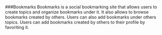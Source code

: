 ###Bookmarks
Bookmarks is a social bookmarking site that allows users to create topics and organize bookmarks under it. It also allows to browse bookmarks created by others. Users can also add bookmarks under others topics. Users can add bookmarks created by others to their profile by favoriting it. 
